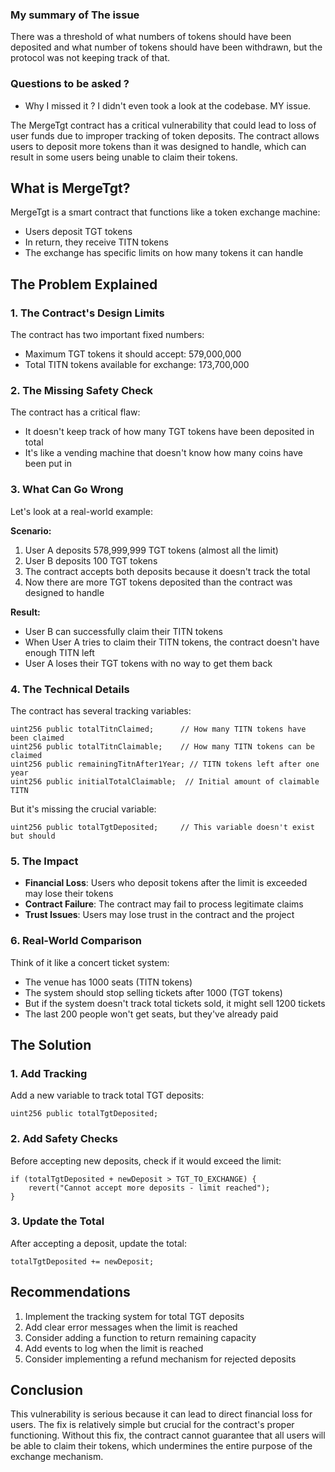 
### My summary of The issue 
There was a threshold of what numbers of tokens should have been deposited and what number of tokens should have been withdrawn, but the protocol was not keeping track of that.


### Questions to be asked ?

- Why I missed it ?
I didn't even took a look at the codebase. MY issue. 


The MergeTgt contract has a critical vulnerability that could lead to loss of user funds due to improper tracking of token deposits. The contract allows users to deposit more tokens than it was designed to handle, which can result in some users being unable to claim their tokens.

## What is MergeTgt?
MergeTgt is a smart contract that functions like a token exchange machine:
- Users deposit TGT tokens
- In return, they receive TITN tokens
- The exchange has specific limits on how many tokens it can handle

## The Problem Explained

### 1. The Contract's Design Limits
The contract has two important fixed numbers:
- Maximum TGT tokens it should accept: 579,000,000
- Total TITN tokens available for exchange: 173,700,000

### 2. The Missing Safety Check
The contract has a critical flaw:
- It doesn't keep track of how many TGT tokens have been deposited in total
- It's like a vending machine that doesn't know how many coins have been put in

### 3. What Can Go Wrong
Let's look at a real-world example:

**Scenario:**
1. User A deposits 578,999,999 TGT tokens (almost all the limit)
2. User B deposits 100 TGT tokens
3. The contract accepts both deposits because it doesn't track the total
4. Now there are more TGT tokens deposited than the contract was designed to handle

**Result:**
- User B can successfully claim their TITN tokens
- When User A tries to claim their TITN tokens, the contract doesn't have enough TITN left
- User A loses their TGT tokens with no way to get them back

### 4. The Technical Details
The contract has several tracking variables:
```solidity
uint256 public totalTitnClaimed;      // How many TITN tokens have been claimed
uint256 public totalTitnClaimable;    // How many TITN tokens can be claimed
uint256 public remainingTitnAfter1Year; // TITN tokens left after one year
uint256 public initialTotalClaimable;  // Initial amount of claimable TITN
```

But it's missing the crucial variable:
```solidity
uint256 public totalTgtDeposited;     // This variable doesn't exist but should
```

### 5. The Impact
- **Financial Loss**: Users who deposit tokens after the limit is exceeded may lose their tokens
- **Contract Failure**: The contract may fail to process legitimate claims
- **Trust Issues**: Users may lose trust in the contract and the project

### 6. Real-World Comparison
Think of it like a concert ticket system:
- The venue has 1000 seats (TITN tokens)
- The system should stop selling tickets after 1000 (TGT tokens)
- But if the system doesn't track total tickets sold, it might sell 1200 tickets
- The last 200 people won't get seats, but they've already paid

## The Solution

### 1. Add Tracking
Add a new variable to track total TGT deposits:
```solidity
uint256 public totalTgtDeposited;
```

### 2. Add Safety Checks
Before accepting new deposits, check if it would exceed the limit:
```solidity
if (totalTgtDeposited + newDeposit > TGT_TO_EXCHANGE) {
    revert("Cannot accept more deposits - limit reached");
}
```

### 3. Update the Total
After accepting a deposit, update the total:
```solidity
totalTgtDeposited += newDeposit;
```

## Recommendations
1. Implement the tracking system for total TGT deposits
2. Add clear error messages when the limit is reached
3. Consider adding a function to return remaining capacity
4. Add events to log when the limit is reached
5. Consider implementing a refund mechanism for rejected deposits

## Conclusion
This vulnerability is serious because it can lead to direct financial loss for users. The fix is relatively simple but crucial for the contract's proper functioning. Without this fix, the contract cannot guarantee that all users will be able to claim their tokens, which undermines the entire purpose of the exchange mechanism.
